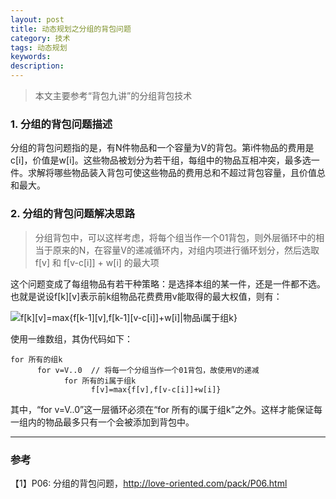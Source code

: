 ```yaml
---
layout: post
title: 动态规划之分组的背包问题
category: 技术
tags: 动态规划
keywords:
description:
---
```


> 本文主要参考“背包九讲”的分组背包技术

### 1. 分组的背包问题描述

分组的背包问题指的是，有N件物品和一个容量为V的背包。第i件物品的费用是c[i]，价值是w[i]。这些物品被划分为若干组，每组中的物品互相冲突，最多选一件。求解将哪些物品装入背包可使这些物品的费用总和不超过背包容量，且价值总和最大。

### 2. 分组的背包问题解决思路

> 分组背包中，可以这样考虑，将每个组当作一个01背包，则外层循环中的相当于原来的N，在容量V的递减循环内，对组内项进行循环划分，然后选取 f[v] 和 f[v-c[i]] + w[i] 的最大项

这个问题变成了每组物品有若干种策略：是选择本组的某一件，还是一件都不选。也就是说设f[k][v]表示前k组物品花费费用v能取得的最大权值，则有：

<img src="http://latex.codecogs.com/gif.latex?f[k][v]=max{f[k-1][v],f[k-1][v-c[i]]+w[i]|物品i属于组k})" title="f[k][v]=max{f[k-1][v],f[k-1][v-c[i]]+w[i]|物品i属于组k}" /> 

使用一维数组，其伪代码如下：

```
for 所有的组k
      for v=V..0  // 将每一个分组当作一个01背包，故使用V的递减
            for 所有的i属于组k
                  f[v]=max{f[v],f[v-c[i]]+w[i]}
```

其中，“for v=V..0”这一层循环必须在“for 所有的i属于组k”之外。这样才能保证每一组内的物品最多只有一个会被添加到背包中。

<hr>

### 参考

【1】P06: 分组的背包问题，http://love-oriented.com/pack/P06.html
